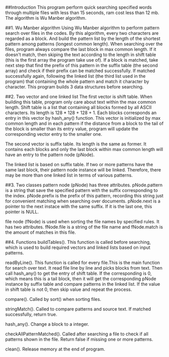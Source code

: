 ##Introduction
This program perform quick searching specified words through multiple files with less than 15 seconds, ram cost less than 12 mb. The algorithm is Wu Manber algorithm.

##1. Wu Manber algorithm
Using Wu Manber algorithm to perform pattern search over files in the codes. By this algorithm, every two characters are regarded as a block. And build the 
pattern list by the length of the shortest pattern among patterns (longest common length). When searching over the files, program always compare the last 
block in max common length. If it doesn't match, then skiping the text according to the length in shift table (this is the first array the program take use 
of). If a block is matched, take next step that find the prefix of this pattern in the suffix table (the second array) and check if their prefix can be 
matched successfully. If matched successfully again, following the linked list (the third list used in the program) that containing the whole pattern and 
match it character by character. This program builds 3 data structures before searching.


##2. Two vector and one linked list
The first vector is shift table. When building this table, program only care about text within the max common length. Shift table is a list that containing 
all blocks formed by all ASCII characters. Its length is 128 * 128 + 128 + 1. Each blocks corresponds an entry in this vector by hash_any() function. This 
vector is initialized by max common length and in each pattern if the distance from a block to the tail of the block is smaller than its entry value, 
program will update the corresponding vector entry to the smaller one.

The second vector is suffix table. Its length is the same as former. It contains each blocks and only the last block within max common length will have an 
entry to the pattern node (pNode).

The linked list is based on suffix table. If two or more patterns have the same last block, their pattern node instance will be linked. Therefore, there 
may be more than one linked list in terms of various patterns.


##3. Two classes
pattern node (pNode) has three attributes. pNode.pattern is a string that save the specified pattern with the suffix corresponding to the index. 
pNode.prefix is the prefix of this pattern, recording this string just for convenient matching when searching over documents. pNode.next is a pointer to 
the next instace with the same suffix. If it is the last one, this pointer is NULL.

file node (fNode) is used when sorting the file names by specified rules. It has two attributes. fNode.file is a string of the file name and fNode.match is 
the amount of matches in this file.


##4. Functions
buildTables(). This function is called before searching, which is used to build required vectors and linked lists based on input patterns.

readByLine(). This function is called for every file.This is the main function for search over text. It read file line by line and picks blocks from text. 
Then call hash_any() to get the entry of shift table. If the corresponding is 0, which means this is a tail block, then it will get the corresponding pNode
instance by suffix table and compare patterns in the linked list. If the value in shift table is not 0, then skip value and repeat the process.

compare(). Called by sort() when sorting files. 

stringMatch(). Called to compare patterns and source text. If matched successfully, return true. 

hash_any(). Change a block to a integer.

checkAllPatternMatched(). Called after searching a file to check if all patterns shown in the file. Return false if missing one or more patterns.

clean(). Release memory at the end of program.
